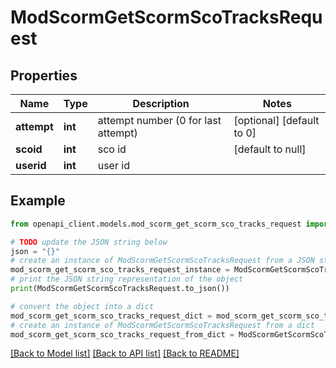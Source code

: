 # ModScormGetScormScoTracksRequest


## Properties

Name | Type | Description | Notes
------------ | ------------- | ------------- | -------------
**attempt** | **int** | attempt number (0 for last attempt) | [optional] [default to 0]
**scoid** | **int** | sco id | [default to null]
**userid** | **int** | user id | 

## Example

```python
from openapi_client.models.mod_scorm_get_scorm_sco_tracks_request import ModScormGetScormScoTracksRequest

# TODO update the JSON string below
json = "{}"
# create an instance of ModScormGetScormScoTracksRequest from a JSON string
mod_scorm_get_scorm_sco_tracks_request_instance = ModScormGetScormScoTracksRequest.from_json(json)
# print the JSON string representation of the object
print(ModScormGetScormScoTracksRequest.to_json())

# convert the object into a dict
mod_scorm_get_scorm_sco_tracks_request_dict = mod_scorm_get_scorm_sco_tracks_request_instance.to_dict()
# create an instance of ModScormGetScormScoTracksRequest from a dict
mod_scorm_get_scorm_sco_tracks_request_from_dict = ModScormGetScormScoTracksRequest.from_dict(mod_scorm_get_scorm_sco_tracks_request_dict)
```
[[Back to Model list]](../README.md#documentation-for-models) [[Back to API list]](../README.md#documentation-for-api-endpoints) [[Back to README]](../README.md)


